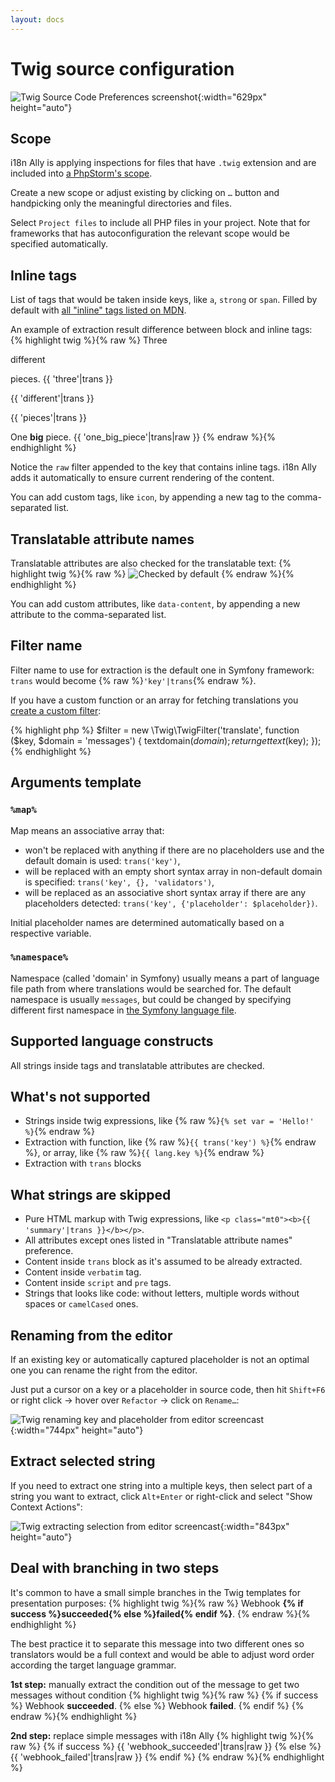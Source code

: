 ```yaml
---
layout: docs
---
```


# Twig source configuration

![Twig Source Code Preferences screenshot](assets/twig-preferences.png){:width="629px" height="auto"}

## Scope

i18n Ally is applying inspections for files that have `.twig` extension and are included into [a PhpStorm's scope](https://www.jetbrains.com/help/phpstorm/settings-scopes.html#d55e18f7).

Create a new scope or adjust existing by clicking on `…` button and handpicking only the meaningful directories and files.

Select `Project files` to include all PHP files in your project. Note that for frameworks that has autoconfiguration the relevant scope would be specified automatically.

## Inline tags

List of tags that would be taken inside keys, like `a`, `strong` or `span`. Filled by default with [all "inline" tags listed on MDN](https://developer.mozilla.org/en-US/docs/Web/HTML/Inline_elements#elements).

An example of extraction result difference between block and inline tags:
{% highlight twig %}{% raw %}
Three <p>different</p> pieces.
{{ 'three'|trans }} <p>{{ 'different'|trans }}</p> {{ 'pieces'|trans }}


One <b>big</b> piece.
{{ 'one_big_piece'|trans|raw }}
{% endraw %}{% endhighlight %}

Notice the `raw` filter appended to the key that contains inline tags. i18n Ally adds it automatically to ensure current rendering of the content.

You can add custom tags, like `icon`, by appending a new tag to the comma-separated list.

## Translatable attribute names

Translatable attributes are also checked for the translatable text:
{% highlight twig %}{% raw %}
<img src="…" 
    alt="Checked by default" 
    title="Checked by default" 
    data-content="Requires configuration" />
{% endraw %}{% endhighlight %}

You can add custom attributes, like `data-content`, by appending a new attribute to the comma-separated list.

## Filter name

Filter name to use for extraction is the default one in Symfony framework: `trans` would become {% raw %}`'key'|trans`{% endraw %}.

If you have a custom function or an array for fetching translations you [create a custom filter](https://twig.symfony.com/doc/3.x/advanced.html#filters):

{% highlight php %}
$filter = new \Twig\TwigFilter('translate', function ($key, $domain = 'messages') {
    textdomain($domain);
    return gettext($key);
});
{% endhighlight %}


## Arguments template

### `%map%`

Map means an associative array that:

* won't be replaced with anything if there are no placeholders use and the default domain is used: `trans('key')`,
* will be replaced with an empty short syntax array in non-default domain is specified: `trans('key', {}, 'validators')`,
* will be replaced as an associative short syntax array if there are any placeholders detected: `trans('key', {'placeholder': $placeholder})`.

Initial placeholder names are determined automatically based on a respective variable.

### `%namespace%`

Namespace (called 'domain' in Symfony) usually means a part of language file path from where translations would be searched for. The default namespace is usually `messages`, but could be changed by specifying different first namespace in [the Symfony language file](/configure-language-files/symfony).

## Supported language constructs

All strings inside tags and translatable attributes are checked.

## What's not supported

* Strings inside twig expressions, like {% raw %}`{% set var = 'Hello!' %}`{% endraw %}
* Extraction with function, like {% raw %}`{{ trans('key') %}`{% endraw %}, or array, like {% raw %}`{{ lang.key %}`{% endraw %}
* Extraction with `trans` blocks

## What strings are skipped

* Pure HTML markup with Twig expressions, like `<p class="mt0"><b>{{ 'summary'|trans }}</b></p>`.
* All attributes except ones listed in "Translatable attribute names" preference.
* Content inside `trans` block as it's assumed to be already extracted.
* Content inside `verbatim` tag.
* Content inside `script` and `pre` tags.
* Strings that looks like code: without letters, multiple words without spaces or `camelCased` ones.

## Renaming from the editor

If an existing key or automatically captured placeholder is not an optimal one you can rename the right from the editor.

Just put a cursor on a key or a placeholder in source code, then hit `Shift+F6`<br>or right click → hover over `Refactor` → click on `Rename…`:

![Twig renaming key and placeholder from editor screencast](assets/twig-renaming.gif){:width="744px" height="auto"}

## Extract selected string

If you need to extract one string into a multiple keys, then select part of a string you want to extract, click `Alt+Enter` or right-click and select "Show Context Actions":

![Twig extracting selection from editor screencast](assets/twig-extract-selection.gif){:width="843px" height="auto"}

## Deal with branching in two steps

It's common to have a small simple branches in the Twig templates for presentation purposes:
{% highlight twig %}{% raw %}
Webhook <strong>{% if success %}succeeded{% else %}failed{% endif %}</strong>.
{% endraw %}{% endhighlight %}

The best practice it to separate this message into two different ones so translators would be a full context and would be able to adjust word order according the target language grammar.

**1st step:** manually extract the condition out of the message to get two messages without condition
{% highlight twig %}{% raw %}
{% if success %}
    Webhook <strong>succeeded</strong>.
{% else %}
    Webhook <strong>failed</strong>.
{% endif %}
{% endraw %}{% endhighlight %}


**2nd step:** replace simple messages with i18n Ally
{% highlight twig %}{% raw %}
{% if success %}
  {{ 'webhook_succeeded'|trans|raw }}
{% else %}
  {{ 'webhook_failed'|trans|raw }}
{% endif %}
{% endraw %}{% endhighlight %}
